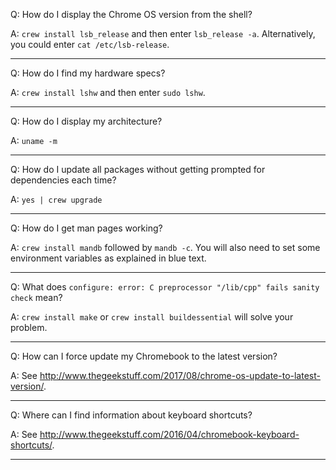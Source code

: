 Q: How do I display the Chrome OS version from the shell?

A: `crew install lsb_release` and then enter `lsb_release -a`.  Alternatively, you could enter `cat /etc/lsb-release`.
***
Q: How do I find my hardware specs?

A: `crew install lshw` and then enter `sudo lshw`.
***
Q: How do I display my architecture?

A: `uname -m`
***
Q: How do I update all packages without getting prompted for dependencies each time?

A: `yes | crew upgrade`
***
Q: How do I get man pages working?

A: `crew install mandb` followed by `mandb -c`.  You will also need to set some environment variables as explained in blue text.
***
Q: What does `configure: error: C preprocessor "/lib/cpp" fails sanity check` mean?

A: `crew install make` or `crew install buildessential` will solve your problem.
***
Q: How can I force update my Chromebook to the latest version?

A: See http://www.thegeekstuff.com/2017/08/chrome-os-update-to-latest-version/.
***
Q: Where can I find information about keyboard shortcuts?

A: See http://www.thegeekstuff.com/2016/04/chromebook-keyboard-shortcuts/.
***

